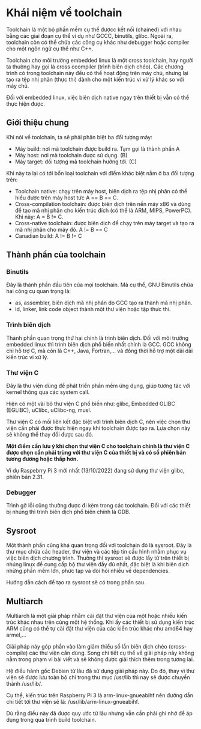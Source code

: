 # Khái niệm về toolchain

Toolchain là một bộ phần mềm cụ thể đượcc kết nối (chained) với nhau bằng các giai đoạn cụ thể ví dụ như GCCC, binutils, glibc. Ngoài ra, toolchain còn có thể chứa các công cụ khác như debugger hoặc compiler cho một ngôn ngữ cụ thể như C++.

Toolchain cho môi trường embedded linux là một cross toolchain, hay người ta thường hay gọi là cross ccompiler (trình biên dịch chéo). Các chương trình có trong toolchain này đều có thể hoạt động trên máy chủ, nhưng lại tạo ra tệp nhị phân (thực thi) dành cho một kiến trúc vi xử lý khác so với máy chủ.

Đối với embedded linux, việc biên dịch native ngay trên thiết bị vẫn có thể thực hiện được.

## Giới thiệu chung

Khi nói về toolchain, ta sẽ phải phân biệt ba đối tượng máy:

* Máy build: nơi mà toolchain được build ra. Tạm gọi là thành phần A
* Máy host: nơi mà toolchain được sử dụng. (B)
* Máy target: đối tượng mà toolchain hướng tới. (C)

Khi này ta lại có tới bốn loại toolchain với điểm khác biệt nằm ở ba đối tượng trên:

* Toolchain native: chạy trên máy host, biên dịch ra tệp nhị phân có thể hiểu được trên máy host tức A == B == C.
* Cross-compilation toolchain: được biên dịch trên nền máy x86 và dùng để tạo mã nhị phân cho kiến trúc đích (có thể là ARM, MIPS, PowerPC). Khi này: A = B != C.
* Cross-native toolchain: được biên dịch để chạy trên máy target và tạo ra mã nhị phân cho máy đó. A != B == C
* Canadian build: A != B != C

## Thành phần của toolchain

### Binutils

Đây là thành phần đầu tiên của mọi toolchain. Mà cụ thể, GNU Binutils chứa hai công cụ quan trọng là:

* as, assembler, biên dịch mã nhị phân do GCC tạo ra thành mã nhị phân.
* ld, linker, link code object thành một thư viện hoặc tập thực thi.

### Trình biên dịch

Thành phần quan trọng thứ hai chính là trình biên dịch. Đối với môi trường embedded linux thì trình biên dịch phổ biến nhất chính là GCC. GCC không chỉ hỗ trợ C, mà còn là C++, Java, Fortran,... và đồng thời hỗ trợ một dải dài kiến trúc vi xử lý.

### Thư viện C

Đây là thư viện dùng để phát triển phần mềm ứng dụng, giúp tương tác với kernel thông qua các system call.

Hiện có một vài bô thư viện C phổ biến như: glibc, Embedded GLIBC (EGLIBC), uClibc, uClibc-ng, musl.

Thư viện C có mối liên kết đặc biệt với trình biên dịch C, nên việc chọn thư viện cần phải được thực hiện ngay khi toolchain được tạo ra. Lựa chọn này sẽ không thể thay đổi được sau đó.

**Một điểm cần lưu ý khi chọn thư viện C cho toolchain chính là thư viện C được chọn cần phải trùng với thư viện C của thiết bị và có số phiên bản tương đương hoặc thấp hơn.**

Ví dụ Raspebrry Pi 3 mới nhất (13/10/2022) đang sử dụng thư viện glibc, phiên bản 2.31.

[//]: # (TODO: Thêm ảnh chụp kết quả của ldd --version trên Pi.)

### Debugger

Trình gỡ lỗi cũng thường được đi kèm trong các toolchain. Đối với các thiết bị nhúng thì trình biên dịch phổ biến chính là GDB.

## Sysroot

Một thành phần cũng khá quan trọng đối với toolchain đó là sysroot. Đây là thư mục chứa các header, thư viện và các tệp tin cấu hình nhằm phục vụ việc biên dịch chương trình. Thường thì sysroot sẽ được lấy từ trên thiết bị nhúng linux để cung cấp bộ thư viện đầy đủ nhất, đặc biệt là khi biên dịch những phần mềm lớn, phức tạp và đòi hỏi nhiều về dependencies.

Hướng dẫn cách để tạo ra sysroot sẽ có trong phần sau.

## Multiarch

Multiarch là một giải pháp nhằm cài đặt thư viện của một hoặc nhiều kiến trúc khác nhau trên cùng một hệ thống. Khi ấy các thiết bị sử dụng kiến trúc ARM cũng có thể tự cài đặt thư viện của các kiến trúc khác như amd64 hay armel,...

Giải pháp này góp phần vào làm giảm thiểu số lần biên dịch chéo (cross-compile) các thư viện cần dùng. Song chi tiết cụ thể về giải pháp này không nằm trong phạm vi bài viết và sẽ không được giải thích thêm trong tương lai.

Hệ điều hành gốc Debian từ lâu đã sử dụng giải pháp này. Do đó, thay vì thư viện sẽ được lưu toàn bộ chỉ trong thư mục /usr/lib thì nay sẽ được chuyển thành /usr/lib/<arch>. 

Cụ thể, kiến trúc trên Raspberry Pi 3 là arm-linux-gnueabihf nên đường dẫn chi tiết tới thư viện sẽ là: /usr/lib/arm-linux-gnueabihf.

Dù rằng điều này đã được quy ước từ lâu nhưng vẫn cần phải ghi nhớ để áp dụng trong quá trình build toolchain.